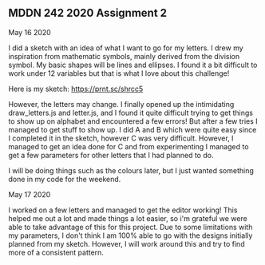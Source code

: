 ## MDDN 242 2020 Assignment 2

May 16 2020

I did a sketch with an idea of what I want to go for my letters. I drew my inspiration from mathematic symbols, mainly derived from the division symbol. My basic shapes will be lines and ellipses. I found it a bit difficult to work under 12 variables but that is what I love about this challenge!

Here is my sketch: https://prnt.sc/shrcc5

However, the letters may change.
 I finally opened up the intimidating draw_letters.js and letter.js, and I found it quite difficult trying to get things to show up on alphabet and encountered a few errors! But after a few tries I managed to get stuff to show up. I did A and B which were quite easy since I completed it in the sketch, however C was very difficult. However, I managed to get an idea done for C and from experimenting I managed to get a few parameters for other letters that I had planned to do. 

I will be doing things such as the colours later, but I just wanted something done in my code for the weekend.

May 17 2020

I worked on a few letters and managed to get the editor working! This helped me out a lot and made things a lot easier, so i'm grateful we were able to take advantage of this for this project. Due to some limitations with my parameters, I don't think I am 100% able to go with the designs initially planned from my sketch. However, I will work around this and try to find more of a consistent pattern.